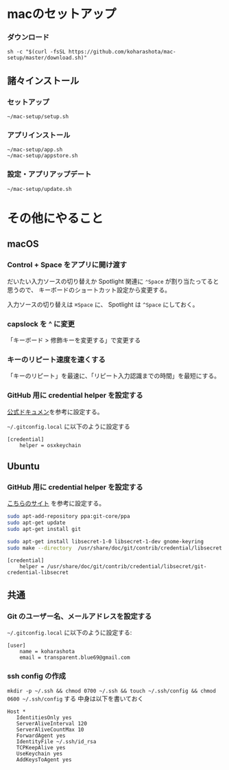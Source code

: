 # macのセットアップ

### ダウンロード

```shell
sh -c "$(curl -fsSL https://github.com/koharashota/mac-setup/master/download.sh)"
```

## 諸々インストール

### セットアップ

```shell
~/mac-setup/setup.sh
```

### アプリインストール

```shell
~/mac-setup/app.sh
~/mac-setup/appstore.sh
```

### 設定・アプリアップデート

```shell
~/mac-setup/update.sh
```

# その他にやること

## macOS

### Control + Space をアプリに開け渡す

だいたい入力ソースの切り替えか Spotlight 関連に `⌃Space` が割り当たってると思うので、
キーボードのショートカット設定から変更する。

入力ソースの切り替えは `⌘Space` に、 Spotlight は `^Space` にしておく。

### capslock を ^ に変更

「キーボード > 修飾キーを変更する」で変更する

### キーのリピート速度を速くする

「キーのリピート」を最速に、「リピート入力認識までの時間」を最短にする。

### GitHub 用に credential helper を設定する

[公式ドキュメン](https://help.github.com/articles/caching-your-github-password-in-git/)を参考に設定する。

`~/.gitconfig.local` に以下のように設定する

```gitconfig
[credential]
    helper = osxkeychain
```

## Ubuntu

### GitHub 用に credential helper を設定する

[こちらのサイト](https://stackoverflow.com/a/40312117) を参考に設定する。

``` sh
sudo apt-add-repository ppa:git-core/ppa
sudo apt-get update
sudo apt-get install git

sudo apt-get install libsecret-1-0 libsecret-1-dev gnome-keyring
sudo make --directory  /usr/share/doc/git/contrib/credential/libsecret
```

``` gitconfig
[credential]
    helper = /usr/share/doc/git/contrib/credential/libsecret/git-credential-libsecret
```

## 共通

### Git のユーザー名、メールアドレスを設定する

`~/.gitconfig.local` に以下のように設定する:

```gitconfig
[user]
    name = koharashota
    email = transparent.blue69@gmail.com
```

### ssh config の作成

`mkdir -p ~/.ssh && chmod 0700 ~/.ssh && touch ~/.ssh/config && chmod 0600 ~/.ssh/config` する
中身は以下を書いておく

```ssh-config
Host *
   IdentitiesOnly yes
   ServerAliveInterval 120
   ServerAliveCountMax 10
   ForwardAgent yes
   IdentityFile ~/.ssh/id_rsa
   TCPKeepAlive yes
   UseKeychain yes
   AddKeysToAgent yes
```

